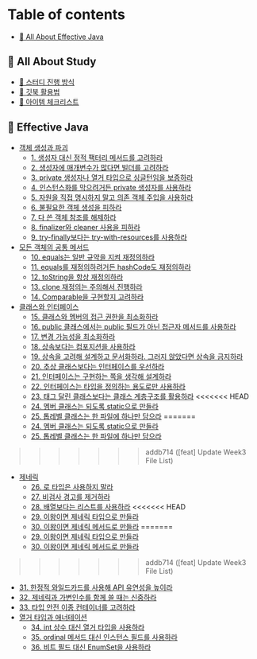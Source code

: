 # Table of contents

- [🍄 All About Effective Java](README.md)

## 🐢 All About Study

- [🧩 스터디 진행 방식](all-about-study/howtostudy.md)
- [📔 깃북 활용법](all-about-study/howtousegitbook.md)
- [🔎 아이템 체크리스트](all-about-study/checklist.md)

## 💾 Effective Java

- [객체 생성과 파괴](effective-java/section2/README.md)
  - [1. 생성자 대신 정적 팩터리 메서드를 고려하라](effective-java/section2/1.Consider_static_factory_methods_instead_of_constructors.md)
  - [2. 생성자에 매개변수가 많다면 빌더를 고려하라](effective-java/section2/2.Consider_a_builder_when_faced_with_many_constructor_parameters.md)
  - [3. private 생성자나 열거 타입으로 싱글턴임을 보증하라](effective-java/section2/3.Enforce_the_singleton_property_with_a_private_constructor_or_an_enum_type.md)
  - [4. 인스턴스화를 막으려거든 private 생성자를 사용하라](effective-java/section2/4.Enforce_noninstantiability_with_a_private_constructor.md)
  - [5. 자원을 직접 명시하지 말고 의존 객체 주입을 사용하라](effective-java/section2/5.Prefer_dependency_injection_to_hardwiring_resources.md)
  - [6. 불필요한 객체 생성을 피하라](effective-java/section2/6.Avoid_creating_unnecessary_objects.md)
  - [7. 다 쓴 객체 참조를 해제하라](effective-java/section2/7.Eliminate_obsolete_object_references.md)
  - [8. finalizer와 cleaner 사용을 피하라](effective-java/section2/8.Avoid_finalizers_and_cleaners.md)
  - [9. try-finally보다는 try-with-resources를 사용하라](effective-java/section2/9.Prefer-try-with-resources-to-try-finally.md)
- [모든 객체의 공통 메서드](effective-java/section3/README.md)
  - [10. equals는 일반 규약을 지켜 재정의하라](effective-java/section3/10.Obey_the_general_contract_when_overriding_equals.md)
  - [11. equals를 재정의하려거든 hashCode도 재정의하라](effective-java/section3/11.Always_override_hashCode_when_you_override_equals.md)
  - [12. toString을 항상 재정의하라](effective-java/section3/12.Always_override_toString.md)
  - [13. clone 재정의는 주의해서 진행하라](effective-java/section3/13.Override_clone_judiciously.md)
  - [14. Comparable을 구현할지 고려하라](effective-java/section3/14.Consider_implementing_Comparable.md)
- [클래스와 인터페이스](effective-java/section4/README.md)
  - [15. 클래스와 멤버의 접근 권한을 최소화하라](effective-java/section4/15.Minimize_the_accessibility_of_classes_and_members.md)
  - [16. public 클래스에서는 public 필드가 아닌 접근자 메서드를 사용하라](effective-java/section4/16.In_public_classes,_use_accessor_methods,_not_public_fields.md)
  - [17. 변경 가능성을 최소화하라](effective-java/section4/17.Minimize_mutability.md)
  - [18. 상속보다는 컴포지션을 사용하라](effective-java/section4/18.Favor_composition_over_inheritance.md)
  - [19. 상속을 고려해 설계하고 문서화하라. 그러지 않았다면 상속을 금지하라](effective-java/section4/19.Design_and_document_for_inheritance_or_else_prohibit_it.md)
  - [20. 추상 클래스보다는 인터페이스를 우선하라](effective-java/section4/20.Prefer_interfaces_to_abstract_classes.md)
  - [21. 인터페이스는 구현하는 쪽을 생각해 설계하라](effective-java/section4/21.Design_interfaces_for_posterity.md)
  - [22. 인터페이스는 타입을 정의하는 용도로만 사용하라](effective-java/section4/22.Use_interfaces_only_to_define_types.md)
  - [23. 태그 달린 클래스보다는 클래스 계층구조를 활용하라](effective-java/section4/23_Prefer_class_hierarchies_to_tagged_classes.md)
<<<<<<< HEAD
  - [24. 멤버 클래스는 되도록 static으로 만들라](effective-java/section4/24_Favor_static_member_classes_over_nonstatic.md)
  - [25. 톱레벨 클래스는 한 파일에 하나만 담으라](effective-java/section4/25_Limit_source_files_to_a_single_top_level_class.md)
=======
  - [24. 멤버 클래스는 되도록 static으로 만들라](effective-java/section5/24_Favor_static_member_classes_over_nonstatic.md)
  - [25. 톱레벨 클래스는 한 파일에 하나만 담으라](effective-java/section5/25_Limit_source_files_to_a_single_top_level_class.md)
>>>>>>> addb714 ([feat] Update Week3 File List)
- [제네릭](effective-java/section5.md)
  - [26. 로 타입은 사용하지 말라](effective-java/section5/26_Dont_use_raw_types.md)
  - [27. 비검사 경고를 제거하라](effective-java/section5/27_Eliminate_unchecked_warnings.md)
  - [28. 배열보다는 리스트를 사용하라](effective-java/section5/28_Prefer_lists_to_arrays.md)
<<<<<<< HEAD
  - [29. 이왕이면 제네릭 타입으로 만들라](effective-java/section5/29.Favor_generic_types.md)
  - [30. 이왕이면 제네릭 메서드로 만들라](effective-java/section5/30.Favor_generic_methods.md)
=======
  - [29. 이왕이면 제네릭 타입으로 만들라](effective-java/section5/29_Favor_generic_types.md)
  - [30. 이왕이면 제네릭 메서드로 만들라](effective-java/section5/30_Favor_generic_methods.md)
>>>>>>> addb714 ([feat] Update Week3 File List)
  - [31. 한정적 와일드카드를 사용해 API 유연성을 높이라](effective-java/section5/31_Use_bounded_wildcards_to_increase_API_flexibility.md)
  - [32. 제네릭과 가변인수를 함께 쓸 때는 신중하라](effective-java/section5/32_Combine_generics_and_varargs_judiciously.md)
  - [33. 타입 안전 이종 컨테이너를 고려하라](effective-java/section5/33_Consider_typesafe_heterogeneous_containers.md)
- [열거 타입과 애너테이션](effective-java/section6.md)
  - [34. int 상수 대신 열거 타입을 사용하라](effective-java/section6/34_Use_enums_instead_of_int_constants.md)
  - [35. ordinal 메서드 대신 인스턴스 필드를 사용하라](effective-java/section6/35_Use_instance_fields_instead_of_ordinals.md)
  - [36. 비트 필드 대신 EnumSet을 사용하라](effective-java/section6/36_Use_EnumSet_instead_of_bit_fields.md)
